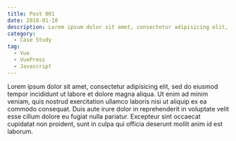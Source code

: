 ```yaml
---
title: Post 001
date: 2018-01-10
description: Lorem ipsum dolor sit amet, consectetur adipisicing elit, sed do eiusmod tempor incididunt ut labore et dolore magna aliqua.
category:
  - Case Study
tag:
  - Vue
  - VuePress
  - Javascript
---
```


Lorem ipsum dolor sit amet, consectetur adipisicing elit, sed do eiusmod tempor incididunt ut labore et dolore magna aliqua. Ut enim ad minim veniam, quis nostrud exercitation ullamco laboris nisi ut aliquip ex ea commodo consequat. Duis aute irure dolor in reprehenderit in voluptate velit esse cillum dolore eu fugiat nulla pariatur. Excepteur sint occaecat cupidatat non proident, sunt in culpa qui officia deserunt mollit anim id est laborum.
